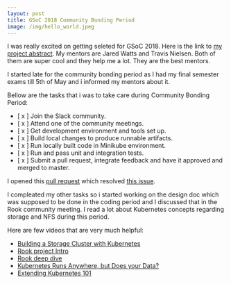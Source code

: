 ```yaml
---
layout: post
title: GSoC 2018 Community Bonding Period
image: /img/hello_world.jpeg
---
```


I was really excited on getting seleted for GSoC 2018. Here is the link to [my project abstract](https://summerofcode.withgoogle.com/projects/#5926207925780480).
My mentors are Jared Watts and Travis Nielsen. Both of them are super cool and they help me a lot. They are the best mentors.

I started late for the community bonding period as I had my final semester exams till 5th of May and i informed my mentors about it.

Bellow are the tasks that i was to take care during Community Bonding Period:
- [ x ] Join the Slack community.
- [ x ] Attend one of the community meetings.
- [ x ] Get development environment and tools set up.
- [ x ] Build local changes to produce runnable artifacts.
- [ x ] Run locally built code in Minikube environment.
- [ x ] Run and pass unit and integration tests.
- [ x ] Submit a pull request, integrate feedback and have it approved and merged to master.

I opened this [pull request](https://github.com/rook/rook/pull/1614) which resolved [this issue](https://github.com/rook/rook/issues/1502).

I compleated my other tasks so i started working on the design doc which was supposed to be done in the coding period and I discussed that in the Rook community meeting.
I read a lot about Kubernetes concepts regarding storage and NFS during this period.

Here are few videos that are very much helpful:
- [Building a Storage Cluster with Kubernetes](https://www.youtube.com/watch?v=6p0GKjrYzg4)
- [Rook project Intro](https://www.youtube.com/watch?v=To1ldyb_9NA&index=32&t=0s&list=PLj6h78yzYM2N8GdbjmhVU65KYm_68qBmo)
- [Rook deep dive](https://www.youtube.com/watch?v=yknGKzJw7_k&t=0s&list=PLj6h78yzYM2N8GdbjmhVU65KYm_68qBmo&index=273)
- [Kubernetes Runs Anywhere, but Does your Data?](https://www.youtube.com/watch?v=Ot66g1WzXEU&t=0s&list=PLj6h78yzYM2N8GdbjmhVU65KYm_68qBmo&index=298)
- [Extending Kubernetes 101](https://www.youtube.com/watch?v=yn04ERW0SbI)
